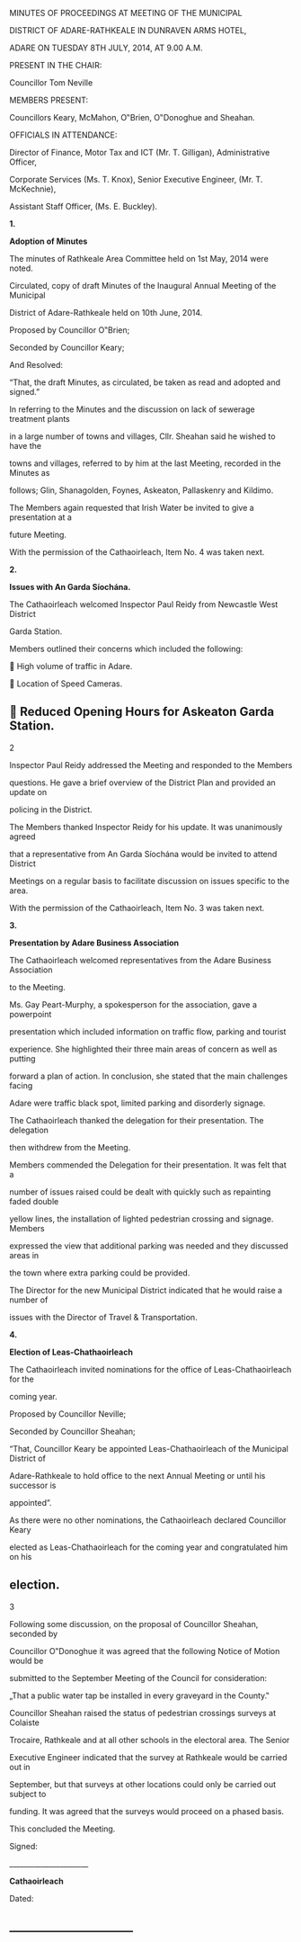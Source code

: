 MINUTES OF PROCEEDINGS AT MEETING OF THE MUNICIPAL

DISTRICT OF ADARE-RATHKEALE IN DUNRAVEN ARMS HOTEL,

ADARE ON TUESDAY 8TH JULY, 2014, AT 9.00 A.M.

PRESENT IN THE CHAIR:

Councillor Tom Neville

MEMBERS PRESENT:

Councillors Keary, McMahon, O‟Brien, O‟Donoghue and Sheahan.

OFFICIALS IN ATTENDANCE:

Director of Finance, Motor Tax and ICT (Mr. T. Gilligan), Administrative Officer,

Corporate Services (Ms. T. Knox), Senior Executive Engineer, (Mr. T. McKechnie),

Assistant Staff Officer, (Ms. E. Buckley).

**1.**

**Adoption of Minutes**

The minutes of Rathkeale Area Committee held on 1st May, 2014 were noted.

Circulated, copy of draft Minutes of the Inaugural Annual Meeting of the Municipal

District of Adare-Rathkeale held on 10th June, 2014.

Proposed by Councillor O‟Brien;

Seconded by Councillor Keary;

And Resolved:

“That, the draft Minutes, as circulated, be taken as read and adopted and signed.”

In referring to the Minutes and the discussion on lack of sewerage treatment plants

in a large number of towns and villages, Cllr. Sheahan said he wished to have the

towns and villages, referred to by him at the last Meeting, recorded in the Minutes as

follows; Glin, Shanagolden, Foynes, Askeaton, Pallaskenry and Kildimo.

The Members again requested that Irish Water be invited to give a presentation at a

future Meeting.

With the permission of the Cathaoirleach, Item No. 4 was taken next.

**2.**

**Issues with An Garda Síochána.**

The Cathaoirleach welcomed Inspector Paul Reidy from Newcastle West District

Garda Station.

Members outlined their concerns which included the following:

 High volume of traffic in Adare.

 Location of Speed Cameras.

 Reduced Opening Hours for Askeaton Garda Station.
---
2

Inspector Paul Reidy addressed the Meeting and responded to the Members

questions. He gave a brief overview of the District Plan and provided an update on

policing in the District.

The Members thanked Inspector Reidy for his update. It was unanimously agreed

that a representative from An Garda Síochána would be invited to attend District

Meetings on a regular basis to facilitate discussion on issues specific to the area.

With the permission of the Cathaoirleach, Item No. 3 was taken next.

**3.**

**Presentation by Adare Business Association**

The Cathaoirleach welcomed representatives from the Adare Business Association

to the Meeting.

Ms. Gay Peart-Murphy, a spokesperson for the association, gave a powerpoint

presentation which included information on traffic flow, parking and tourist

experience. She highlighted their three main areas of concern as well as putting

forward a plan of action. In conclusion, she stated that the main challenges facing

Adare were traffic black spot, limited parking and disorderly signage.

The Cathaoirleach thanked the delegation for their presentation. The delegation

then withdrew from the Meeting.

Members commended the Delegation for their presentation. It was felt that a

number of issues raised could be dealt with quickly such as repainting faded double

yellow lines, the installation of lighted pedestrian crossing and signage. Members

expressed the view that additional parking was needed and they discussed areas in

the town where extra parking could be provided.

The Director for the new Municipal District indicated that he would raise a number of

issues with the Director of Travel & Transportation.

**4.**

**Election of Leas-Chathaoirleach**

The Cathaoirleach invited nominations for the office of Leas-Chathaoirleach for the

coming year.

Proposed by Councillor Neville;

Seconded by Councillor Sheahan;

“That, Councillor Keary be appointed Leas-Chathaoirleach of the Municipal District of

Adare-Rathkeale to hold office to the next Annual Meeting or until his successor is

appointed”.

As there were no other nominations, the Cathaoirleach declared Councillor Keary

elected as Leas-Chathaoirleach for the coming year and congratulated him on his

election.
---
3

Following some discussion, on the proposal of Councillor Sheahan, seconded by

Councillor O‟Donoghue it was agreed that the following Notice of Motion would be

submitted to the September Meeting of the Council for consideration:

„That a public water tap be installed in every graveyard in the County.‟

Councillor Sheahan raised the status of pedestrian crossings surveys at Colaiste

Trocaire, Rathkeale and at all other schools in the electoral area. The Senior

Executive Engineer indicated that the survey at Rathkeale would be carried out in

September, but that surveys at other locations could only be carried out subject to

funding. It was agreed that the surveys would proceed on a phased basis.

This concluded the Meeting.

Signed:

\_\_\_\_\_\_\_\_\_\_\_\_\_\_\_\_\_\_\_\_\_\_

**Cathaoirleach**

Dated:

\_\_\_\_\_\_\_\_\_\_\_\_\_\_\_\_\_\_\_\_\_\_
---
